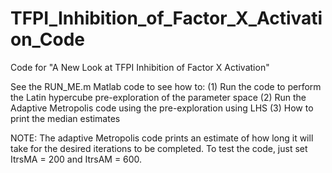 # TFPI_Inhibition_of_Factor_X_Activation_Code
Code for "A New Look at TFPI Inhibition of Factor X Activation"

See the RUN_ME.m Matlab code to see how to: 
(1) Run the code to perform the Latin hypercube pre-exploration of the 
    parameter space
(2) Run the Adaptive Metropolis code using the pre-exploration using LHS
(3) How to print the median estimates

NOTE: The adaptive Metropolis code prints an estimate of how long it will
      take for the desired iterations to be completed. To test the code, 
      just set ItrsMA = 200 and ItrsAM = 600.